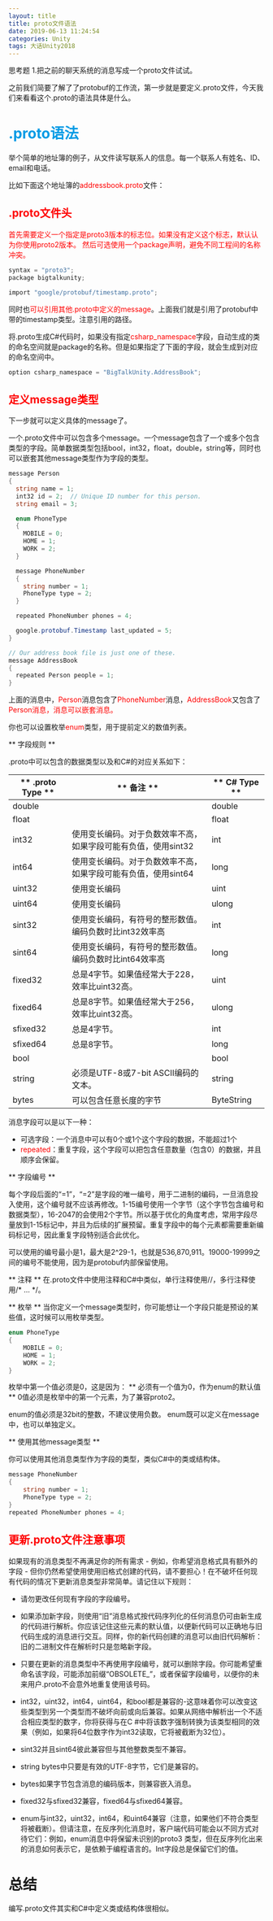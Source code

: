 ```yaml
---
layout: title
title: proto文件语法
date: 2019-06-13 11:24:54
categories: Unity
tags: 大话Unity2018
---
```

思考题
1.把之前的聊天系统的消息写成一个proto文件试试。

<!--more-->

之前我们简要了解了了protobuf的工作流，第一步就是要定义.proto文件，今天我们来看看这个.proto的语法具体是什么。

# <span style="color:#039BE5;">.proto语法</span>

举个简单的地址簿的例子，从文件读写联系人的信息。每一个联系人有姓名、ID、email和电话。

比如下面这个地址簿的<span style="color:red;">addressbook.proto</span>文件：

## <span style="color:red;">.proto文件头</span>

<span style="color:red;">首先需要定义一个指定是proto3版本的标志位。如果没有定义这个标志，默认认为你使用proto2版本。
然后可选使用一个package声明，避免不同工程间的名称冲突。</span>
```cs
syntax = "proto3";
package bigtalkunity;

import "google/protobuf/timestamp.proto";
```
同时也<span style="color:red;">可以引用其他.proto中定义的message</span>。上面我们就是引用了protobuf中带的timestamp类型。注意引用的路径。

将.proto生成C#代码时，如果没有指定<span style="color:red;">csharp_namespace</span>字段，自动生成的类的命名空间就是package的名称。但是如果指定了下面的字段，就会生成到对应的命名空间中。
```cs
option csharp_namespace = "BigTalkUnity.AddressBook";
```
## <span style="color:red;">定义message类型</span>

下一步就可以定义具体的message了。

一个.proto文件中可以包含多个message。一个message包含了一个或多个包含类型的字段。简单数据类型包括bool，int32，float，double，string等，同时也可以嵌套其他message类型作为字段的类型。
```cs
message Person 
{
  string name = 1;
  int32 id = 2;  // Unique ID number for this person.
  string email = 3;

  enum PhoneType 
  {
    MOBILE = 0;
    HOME = 1;
    WORK = 2;
  }

  message PhoneNumber 
  {
    string number = 1;
    PhoneType type = 2;
  }

  repeated PhoneNumber phones = 4;

  google.protobuf.Timestamp last_updated = 5;
}

// Our address book file is just one of these.
message AddressBook 
{
  repeated Person people = 1;
}
```
上面的消息中，<span style="color:red;">Person</span>消息包含了<span style="color:red;">PhoneNumber</span>消息，<span style="color:red;">AddressBook</span>又包含了<span style="color:red;">Person消息，消息可以嵌套消息。

你也可以设置枚举<span style="color:red;">enum</span>类型，用于提前定义的数值列表。

** 字段规则 **

.proto中可以包含的数据类型以及和C#的对应关系如下：

| <center>** .proto Type ** </center>  | <center>** 备注 ** </center>  | <center>** C# Type ** </center>  |
| :-| :- | :- |
| double  |   | double  |
| float  |   | float  |
| int32  | 使用变长编码。对于负数效率不高，如果字段可能有负值，使用sint32  | int  |
| int64  | 使用变长编码。对于负数效率不高，如果字段可能有负值，使用sint64  | long  |
| uint32  | 使用变长编码  | uint  |
| uint64  | 使用变长编码  | ulong   |
| sint32  | 使用变长编码，有符号的整形数值。编码负数时比int32效率高  | int  |
| sint64  | 使用变长编码，有符号的整形数值。编码负数时比int64效率高  | long  |
| fixed32  | 总是4字节。如果值经常大于228，效率比uint32高。  | uint  |
| fixed64  | 总是8字节。如果值经常大于256，效率比uint32高。  | ulong  |
| sfixed32  | 总是4字节。  | int   |
| sfixed64  | 总是8字节。  | long   |
| bool  |   | bool  |
| string | 必须是UTF-8或7-bit ASCII编码的文本。  | string  |
| bytes  | 可以包含任意长度的字节  | ByteString  |
    

消息字段可以是以下一种：
* 可选字段：一个消息中可以有0个或1个这个字段的数据，不能超过1个
* <span style="color:red;">repeated</span>：重复字段，这个字段可以把包含任意数量（包含0）的数据，并且顺序会保留。

** 字段编号 **

每个字段后面的“=1”，“=2”是字段的唯一编号，用于二进制的编码，一旦消息投入使用，这个编号就不应该再修改。1-15编号使用一个字节（这个字节包含编号和数据类型），16-2047的会使用2个字节。所以基于优化的角度考虑，常用字段尽量放到1-15标记中，并且为后续的扩展预留。重复字段中的每个元素都需要重新编码标记号，因此重复字段特别适合此优化。

可以使用的编号最小是1，最大是2^29-1，也就是536,870,911。19000-19999之间的编号不能使用，因为是protobuf内部保留使用。

** 注释 **
在.proto文件中使用注释和C#中类似，单行注释使用//，多行注释使用/\* ... \*/。

** 枚举 **
当你定义一个message类型时，你可能想让一个字段只能是预设的某些值，这时候可以用枚举类型。
```cs
enum PhoneType
{
    MOBILE = 0;
    HOME = 1;
    WORK = 2;
}
```
枚举中第一个值必须是0，这是因为：
\*\* 必须有一个值为0，作为enum的默认值
\*\* 0值必须是枚举中的第一个元素，为了兼容proto2。

enum的值必须是32bit的整数，不建议使用负数。
enum既可以定义在message中，也可以单独定义。

** 使用其他message类型 ** 

你可以使用其他消息类型作为字段的类型，类似C#中的类或结构体。
```cs
message PhoneNumber
{
    string number = 1;
    PhoneType type = 2;
}
repeated PhoneNumber phones = 4;
```
## <span style="color:red;">更新.proto文件注意事项</span>

如果现有的消息类型不再满足你的所有需求 - 例如，你希望消息格式具有额外的字段 - 但你仍然希望使用使用旧格式创建的代码，请不要担心！在不破坏任何现有代码的情况下更新消息类型非常简单。请记住以下规则：

* 请勿更改任何现有字段的字段编号。

* 如果添加新字段，则使用“旧”消息格式按代码序列化的任何消息仍可由新生成的代码进行解析。你应该记住这些元素的默认值，以便新代码可以正确地与旧代码生成的消息进行交互。同样，你的新代码创建的消息可以由旧代码解析：旧的二进制文件在解析时只是忽略新字段。

* 只要在更新的消息类型中不再使用字段编号，就可以删除字段。你可能希望重命名该字段，可能添加前缀“OBSOLETE_”，或者保留字段编号，以便你的未来用户.proto不会意外地重复使用该号码。

* int32，uint32，int64，uint64，和bool都是兼容的-这意味着你可以改变这些类型到另一个类型而不破坏向前或向后兼容。如果从网络中解析出一个不适合相应类型的数字，你将获得与在C #中将该数字强制转换为该类型相同的效果（例如，如果将64位数字作为int32读取，它将被截断为32位）。

* sint32并且sint64彼此兼容但与其他整数类型不兼容。

* string bytes中只要是有效的UTF-8字节，它们是兼容的。

* bytes如果字节包含消息的编码版本，则兼容嵌入消息。

* fixed32与sfixed32兼容，fixed64与sfixed64兼容。

* enum与int32，uint32，int64，和uint64兼容（注意，如果他们不符合类型将被截断）。但请注意，在反序列化消息时，客户端代码可能会以不同方式对待它们：例如，enum消息中将保留未识别的proto3 类型，但在反序列化出来的消息如何表示它，是依赖于编程语言的。Int字段总是保留它们的值。

# 总结

编写.proto文件其实和C#中定义类或结构体很相似。